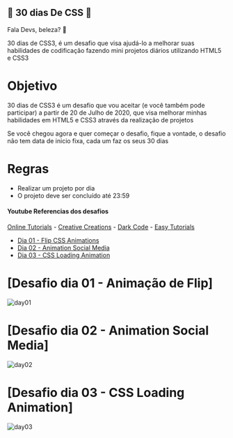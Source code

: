 ## :book: 30 dias De CSS :book:

Fala Devs, beleza? 🖖

30 dias de CSS3, é um desafio que visa ajudá-lo a melhorar suas habilidades de codificação fazendo mini projetos diários utilizando HTML5 e CSS3

# Objetivo

30 dias de CSS3 é um desafio que vou aceitar (e você também pode participar) a partir de 20 de Julho de 2020, que visa melhorar minhas habilidades em HTML5 e CSS3 através da realização de projetos

Se você chegou agora e quer começar o desafio, fique a vontade, o desafio não tem data de inicio fixa, cada um faz os seus 30 dias

# Regras

- Realizar um projeto por dia
- O projeto deve ser concluído até 23:59

#### Youtube Referencias dos desafios

[Online Tutorials](https://www.youtube.com/channel/UCbwXnUipZsLfUckBPsC7Jog) - [Creative Creations](https://www.youtube.com/channel/UCOKmVksbzoKJKmtu7rlEM1A) - [Dark Code](https://www.youtube.com/channel/UCD3KVjbb7aq2OiOffuungzw) - [Easy Tutorials](https://www.youtube.com/c/EasyTutorialsVideo)

- [Dia 01 - Flip CSS Animations](https://github.com/JohnRSS/30diasCSS-John#id01)
- [Dia 02 - Animation Social Media](https://github.com/JohnRSS/30diasCSS-John#id02)
- [Dia 03 - CSS Loading Animation](https://github.com/JohnRSS/30diasCSS-John#id03)

# [Desafio dia 01 - Animação de Flip] <a name="id01"></a>

![day01](https://user-images.githubusercontent.com/71514703/120938274-48bd2600-c6e8-11eb-9372-e3e874eb8316.gif)

# [Desafio dia 02 - Animation Social Media] <a name="id02"></a> 

![day02](https://user-images.githubusercontent.com/71514703/120938642-2cba8400-c6ea-11eb-99b9-29f0594e02b3.gif)

# [Desafio dia 03 - CSS Loading Animation] <a name="id03"></a> 

![day03](https://user-images.githubusercontent.com/71514703/121537408-46094c00-c9da-11eb-95b8-8061cfb0497e.gif)


